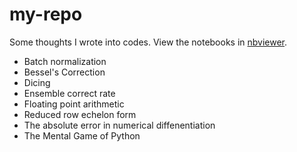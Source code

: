 # my-repo
Some thoughts I wrote into codes.
View the notebooks in [nbviewer](https://nbviewer.jupyter.org/github/hxuaj/my-repo/tree/master/).

* Batch normalization
* Bessel's Correction
* Dicing
* Ensemble correct rate
* Floating point arithmetic
* Reduced row echelon form
* The absolute error in numerical diffenentiation
* The Mental Game of Python
